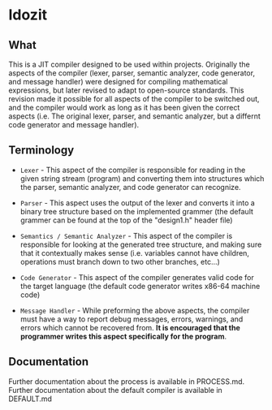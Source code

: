 # Idozit

## What
This is a JIT compiler designed to be used within projects. Originally the aspects of the compiler (lexer, parser, semantic analyzer, code generator, and message handler) were designed for compiling mathematical expressions, but later revised to adapt to open-source standards. This revision made it possible for all aspects of the compiler to be switched out, and the compiler would work as long as it has been given the correct aspects (i.e. The original lexer, parser, and semantic analyzer, but a differnt code generator and message handler). 

## Terminology
* `Lexer` - This aspect of the compiler is responsible for reading in the given string stream (program) and converting them into structures which the parser, semantic analyzer, and code generator can recognize.<br>
* `Parser` - This aspect uses the output of the lexer and converts it into a binary tree structure based on the implemented grammer (the default grammer can be found at the top of the "design1.h" header file)

* `Semantics / Semantic Analyzer` - This aspect of the compiler is responsible for looking at the generated tree structure, and making sure that it contextually makes sense (i.e. variables cannot have children, operations must branch down to two other branches, etc...)

* `Code Generator` - This aspect of the compiler generates valid code for the target language (the default code generator writes x86-64 machine code)

* `Message Handler` - While preforming the above aspects, the compiler must have a way to report debug messages, errors, warnings, and errors which cannot be recovered from. **It is encouraged that the programmer writes this aspect specifically for the program**.<br>

## Documentation
Further documentation about the process is available in PROCESS.md.<br>
Further documentation about the default compiler is available in DEFAULT.md
 
## 